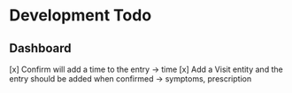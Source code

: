 # Development Todo

## Dashboard

[x] Confirm will add a time to the entry -> time
[x] Add a Visit entity and the entry should be added when confirmed -> symptoms, prescription
